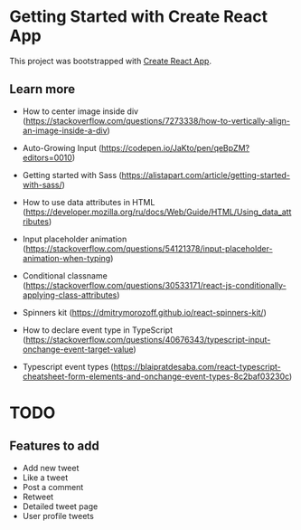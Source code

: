 # Getting Started with Create React App

This project was bootstrapped with [Create React App](https://github.com/facebook/create-react-app).

## Learn more

- How to center image inside div (https://stackoverflow.com/questions/7273338/how-to-vertically-align-an-image-inside-a-div)

- Auto-Growing Input (https://codepen.io/JaKto/pen/qeBpZM?editors=0010)

- Getting started with Sass (https://alistapart.com/article/getting-started-with-sass/)

- How to use data attributes in HTML (https://developer.mozilla.org/ru/docs/Web/Guide/HTML/Using_data_attributes)

- Input placeholder animation (https://stackoverflow.com/questions/54121378/input-placeholder-animation-when-typing)

- Conditional classname (https://stackoverflow.com/questions/30533171/react-js-conditionally-applying-class-attributes)

- Spinners kit (https://dmitrymorozoff.github.io/react-spinners-kit/)

- How to declare event type in TypeScript (https://stackoverflow.com/questions/40676343/typescript-input-onchange-event-target-value)

- Typescript event types (https://blaipratdesaba.com/react-typescript-cheatsheet-form-elements-and-onchange-event-types-8c2baf03230c)

# TODO

## Features to add

- Add new tweet
- Like a tweet
- Post a comment
- Retweet
- Detailed tweet page
- User profile tweets
